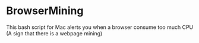 # BrowserMining
This bash script for Mac alerts you when a browser consume too much CPU (A sign that there is a webpage mining)
